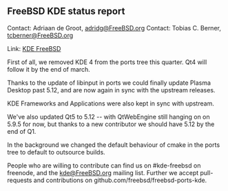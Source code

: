 ## FreeBSD KDE status report ##

Contact: Adriaan de Groot, <adridg@FreeBSD.org>
Contact: Tobias C. Berner, <tcberner@FreeBSD.org>

Link:	 [KDE FreeBSD](https://freebsd.kde.org/)

First of all, we removed KDE 4 from the ports tree this quarter.
Qt4 will follow it by the end of march.

Thanks to the update of libinput in ports we could finally update Plasma Desktop
past 5.12, and are now again in sync with the upstream releases.

KDE Frameworks and Applications were also kept in sync with upstream.

We've also updated Qt5 to 5.12 -- with QtWebEngine still hanging on on 5.9.5
for now, but thanks to a new contributor we should have 5.12 by the end of Q1.

In the background we changed the default behaviour of cmake in the ports tree
to default to outsource builds.

People who are willing to contribute can find us on #kde-freebsd on freenode,
and the kde@FreeBSD.org mailing list. Further we accept pull-requests and
contributions on github.com/freebsd/freebsd-ports-kde.
